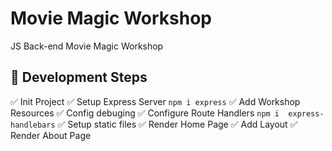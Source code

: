 # Movie Magic Workshop
JS Back-end Movie Magic Workshop


## 🚀 Development Steps

✅ Init Project
✅ Setup Express Server `npm i express`
✅ Add Workshop Resources 
✅ Config debuging
✅ Configure Route Handlers `npm i  express-handlebars` 
✅ Setup static files
✅ Render Home Page 
✅ Add Layout
✅ Render About Page 